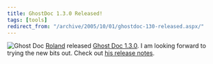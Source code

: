 ```yaml
---
title: GhostDoc 1.3.0 Released!
tags: [tools]
redirect_from: "/archive/2005/10/01/ghostdoc-130-released.aspx/"
---
```


![Ghost Doc](https://haacked.com/assets/images/GhostDoc.gif)
[Roland](http://weblogs.asp.net/rweigelt/) released [Ghost Doc
1.3.0](http://www.roland-weigelt.de/ghostdoc/). I am looking forward to
trying the new bits out. Check out [his release
notes](http://weblogs.asp.net/rweigelt/archive/2005/10/03/426431.aspx).

